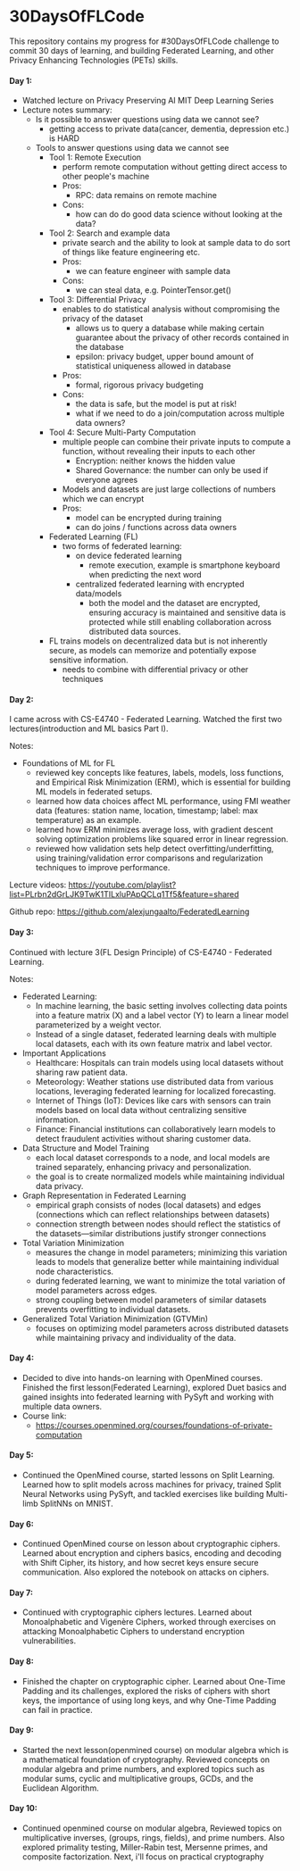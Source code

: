 # 30DaysOfFLCode


This repository contains my progress for #30DaysOfFLCode challenge to commit 30 days of learning, and building Federated Learning, and other Privacy Enhancing Technologies (PETs) skills.


#### Day 1:

- Watched lecture on Privacy Preserving AI MIT Deep Learning Series
- Lecture notes summary:
	- Is it possible to answer questions using data we cannot see?
		- getting access to private data(cancer, dementia, depression etc.) is HARD 
	- Tools to answer questions using data we cannot see
		- Tool 1: Remote Execution
			- perform remote computation without getting direct access to other people's machine
			- Pros:
				- RPC: data remains on remote machine
			- Cons:
				- how can do do good data science without looking at the data?
		- Tool 2: Search and example data 
			- private search and the ability to look at sample data to do sort of things like feature engineering etc.
			- Pros:
				- we can feature engineer with sample data
			- Cons:
				- we can steal data, e.g. PointerTensor.get()
		- Tool 3: Differential Privacy
			- enables to do statistical analysis without compromising the privacy of the dataset
				- allows us to query a database while making certain guarantee about the privacy of other records contained in the database
				- epsilon: privacy budget, upper bound amount of statistical uniqueness allowed in database 
			- Pros:
				- formal, rigorous privacy budgeting
			- Cons:
				- the data is safe, but the model is put at risk!
				- what if we need to do a join/computation across multiple data owners?
		- Tool 4: Secure Multi-Party Computation
			- multiple people can combine their private inputs to compute a function, without revealing their inputs to each other
				- Encryption: neither knows the hidden value
				- Shared Governance: the number can only be used if everyone agrees
			- Models and datasets are just large collections of numbers which we can encrypt
			- Pros:
				- model can be encrypted during training
				- can do joins / functions across data owners
		- Federated Learning (FL)
			- two forms of federated learning:
				- on device federated learning
					- remote execution, example is smartphone keyboard when predicting the next word
				-  centralized federated learning with encrypted data/models
					- both the model and the dataset are encrypted, ensuring accuracy is maintained and sensitive data is protected while still enabling collaboration across distributed data sources.
      - FL trains models on decentralized data but is not inherently secure, as models can memorize and potentially expose sensitive information.
          - needs to combine with differential privacy or other techniques
       
#### Day 2:

I came across with CS-E4740 - Federated Learning. Watched the first two lectures(introduction and ML basics Part I). 

Notes:
- Foundations of ML for FL
	- reviewed key concepts like features, labels, models, loss functions, and Empirical Risk Minimization (ERM), which is essential for building ML models in federated setups.
	- learned how data choices affect ML performance, using FMI weather data (features: station name, location, timestamp; label: max temperature) as an example.
	- learned how ERM minimizes average loss, with gradient descent solving optimization problems like squared error in linear regression.
	- reviewed how validation sets help detect overfitting/underfitting, using training/validation error comparisons and regularization techniques to improve performance.

Lecture videos: https://youtube.com/playlist?list=PLrbn2dGrLJK9TwK1TILxluPApQCLq1Tf5&feature=shared

Github repo: https://github.com/alexjungaalto/FederatedLearning


#### Day 3:

Continued with lecture 3(FL Design Principle) of CS-E4740 - Federated Learning.

Notes:

- Federated Learning:
	- In machine learning, the basic setting involves collecting data points into a feature matrix (X) and a label vector (Y) to learn a linear model parameterized by a weight vector.
 	- Instead of a single dataset, federated learning deals with multiple local datasets, each with its own feature matrix and label vector.
- Important Applications
	- Healthcare: Hospitals can train models using local datasets without sharing raw patient data.
	- Meteorology: Weather stations use distributed data from various locations, leveraging federated learning for localized forecasting.
	- Internet of Things (IoT): Devices like cars with sensors can train models based on local data without centralizing sensitive information.
	- Finance: Financial institutions can collaboratively learn models to detect fraudulent activities without sharing customer data.
- Data Structure and Model Training
	- each local dataset corresponds to a node, and local models are trained separately, enhancing privacy and personalization.
 	- the goal is to create normalized models while maintaining individual data privacy.
- Graph Representation in Federated Learning
	- empirical graph consists of nodes (local datasets) and edges (connections which can reflect relationships between datasets)
	- connection strength between nodes should reflect the statistics of the datasets—similar distributions justify stronger connections
- Total Variation Minimization
	- measures the change in model parameters; minimizing this variation leads to models that generalize better while maintaining individual node characteristics.
	- during federated learning, we want to minimize the total variation of model parameters across edges.
	- strong coupling between model parameters of similar datasets prevents overfitting to individual datasets.
- Generalized Total Variation Minimization (GTVMin)
	- focuses on optimizing model parameters across distributed datasets while maintaining privacy and individuality of the data.


#### Day 4: 

- Decided to dive into hands-on learning with OpenMined courses. Finished the first lesson(Federated Learning), explored Duet basics and gained insights into federated learning with PySyft and working with multiple data owners.
- Course link:
	- https://courses.openmined.org/courses/foundations-of-private-computation

#### Day 5: 
- Continued the OpenMined course, started lessons on Split Learning. Learned how to split models across machines for privacy, trained Split Neural Networks using PySyft, and tackled exercises like building Multi-limb SplitNNs on MNIST.

#### Day 6: 
- Continued OpenMined course on lesson about cryptographic ciphers. Learned about encryption and ciphers basics, encoding and decoding with Shift Cipher, its history, and how secret keys ensure secure communication. Also explored the notebook on attacks on ciphers.


#### Day 7: 
- Continued with cryptographic ciphers lectures. Learned about Monoalphabetic and Vigenère Ciphers, worked through exercises on attacking Monoalphabetic Ciphers to understand encryption vulnerabilities.


#### Day 8: 
- Finished the chapter on cryptographic cipher. Learned about One-Time Padding and its challenges, explored the risks of ciphers with short keys, the importance of using long keys, and why One-Time Padding can fail in practice.


#### Day 9: 
- Started the next lesson(openmined course) on modular algebra which is a mathematical foundation of cryptography. Reviewed concepts on modular algebra and prime numbers, and explored topics such as modular sums, cyclic and multiplicative groups, GCDs, and the Euclidean Algorithm.


#### Day 10: 
- Continued openmined course on modular algebra, Reviewed topics on multiplicative inverses, (groups, rings, fields), and prime numbers. Also explored primality testing, Miller-Rabin test, Mersenne primes, and composite factorization. Next, i'll focus on practical cryptography
